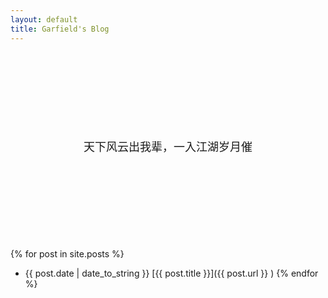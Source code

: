 ```yaml
---
layout: default
title: Garfield's Blog
---
```


<style>

.index-content {
    margin-top: 30%;
    margin-bottom: 30%;
    font-size: 18px;
}

</style>

<center>
    <p class="index-content">
    天下风云出我辈，一入江湖岁月催
    </p>
</center>


{% for post in site.posts %}
- {{ post.date | date_to_string }} [{{ post.title }}]({{ post.url }} )
{% endfor %}


